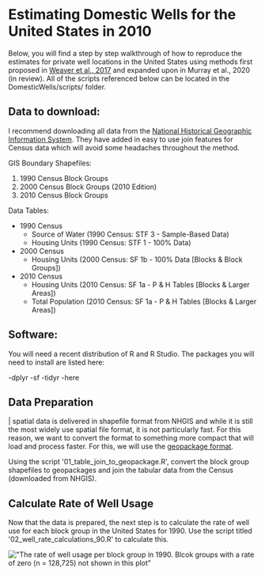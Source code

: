 # Estimating Domestic Wells for the United States in 2010

Below, you will find a step by step walkthrough of how to reproduce the estimates for private well locations in the United States using methods first proposed in [Weaver et al., 2017](https://www.sciencedirect.com/science/article/pii/S0048969717315280) and expanded upon in Murray et al., 2020 (in review). All of the scripts referenced below can be located in the DomesticWells/scripts/ folder.

## Data to download:

I recommend downloading all data from the [National Historical Geographic Information System](NHGIS.org).  They have added in easy to use join features for Census data which will avoid some headaches throughout the method.

GIS Boundary Shapefiles:
1.	1990 Census Block Groups
2.	2000 Census Block Groups (2010 Edition)
3.	2010 Census Block Groups

Data Tables:
- 1990 Census
  - Source of Water (1990 Census: STF 3 - Sample-Based Data)
  - Housing Units (1990 Census: STF 1 - 100% Data)
- 2000 Census
  - Housing Units (2000 Census: SF 1b - 100% Data [Blocks & Block Groups])
- 2010 Census
  - Housing Units (2010 Census: SF 1a - P & H Tables [Blocks & Larger Areas])
  - Total Population (2010 Census: SF 1a - P & H Tables [Blocks & Larger Areas])


## Software:

  You will need a recent distribution of R and R Studio. The packages you will need to install are listed here:
  
  -dplyr
  -sf
  -tidyr
  -here
  
## Data Preparation

| spatial data is delivered in shapefile format from NHGIS and while it is still the most widely use spatial file format, it is not particularly fast. For this reason, we want to convert the format to something more compact that will load and process faster. For this, we will use the [geopackage format](https://www.gis-blog.com/geopackage-vs-shapefile/).

Using the script '01_table_join_to_geopackage.R', convert the block group shapefiles to geopackages and join the tabular data from the Census (downloaded from NHGIS).

## Calculate Rate of Well Usage

Now that the data is prepared, the next step is to calculate the rate of well use for each block group in the United States for 1990. Use the script titled '02_well_rate_calculations_90.R' to calculate this.

!["The rate of well usage per block group in 1990. Blcok groups with a rate of zero (n = 128,725) not shown in this plot"](/plots/zonzero_Well_Rate_1990.jpeg)
